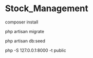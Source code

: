 # Stock_Management

composer install

php artisan migrate

php artisan db:seed

php -S 127.0.0.1:8000 -t public
